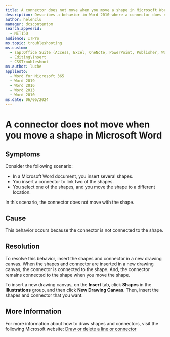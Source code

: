 ```yaml
---
title: A connector does not move when you move a shape in Microsoft Word
description: Describes a behavior in Word 2010 where a connector does not move when you move a shape. To resolve this behavior, you must insert the shapes and connector in a new drawing canvas.
author: helenclu
manager: dcscontentpm
search.appverid: 
  - MET150
audience: ITPro
ms.topic: troubleshooting
ms.custom: 
  - sap:Office Suite (Access, Excel, OneNote, PowerPoint, Publisher, Word, Visio)\Performance, Usability & Features
  - Editing\Insert
  - CSSTroubleshoot
ms.author: luche
appliesto: 
  - Word for Microsoft 365
  - Word 2019
  - Word 2016
  - Word 2013
  - Word 2010
ms.date: 06/06/2024
---
```


# A connector does not move when you move a shape in Microsoft Word

## Symptoms

Consider the following scenario:

- In a Microsoft Word document, you insert several shapes.   
- You insert a connector to link two of the shapes.   
- You select one of the shapes, and you move the shape to a different location.   

In this scenario, the connector does not move with the shape.

## Cause

This behavior occurs because the connector is not connected to the shape.

##  Resolution

To resolve this behavior, insert the shapes and connector in a new drawing canvas. When the shapes and connector are inserted in a new drawing canvas, the connector is connected to the shape. And, the connector remains connected to the shape when you move the shape.

To insert a new drawing canvas, on the **Insert** tab, click **Shapes** in the **Illustrations** group, and then click **New Drawing Canvas**. Then, insert the shapes and connector that you want.

## More Information

For more information about how to draw shapes and connectors, visit the following Microsoft website: [Draw or delete a line or connector](https://office.microsoft.com/word-help/draw-or-delete-a-line-connector-or-freeform-shape-ha010355850.aspx)

